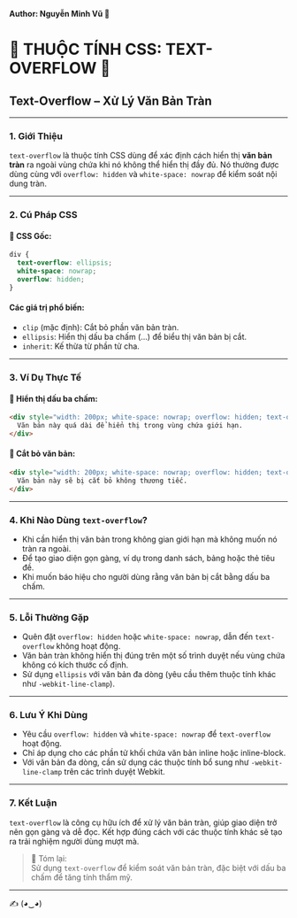 **Author: Nguyễn Minh Vũ 🌟**

# 🌈 THUỘC TÍNH CSS: TEXT-OVERFLOW 🌈

## Text-Overflow – Xử Lý Văn Bản Tràn

---

### 1. **Giới Thiệu**

`text-overflow` là thuộc tính CSS dùng để xác định cách hiển thị **văn bản tràn** ra ngoài vùng chứa khi nó không thể hiển thị đầy đủ. Nó thường được dùng cùng với `overflow: hidden` và `white-space: nowrap` để kiểm soát nội dung tràn.

---

### 2. **Cú Pháp CSS**

#### 📌 CSS Gốc:

```css
div {
  text-overflow: ellipsis;
  white-space: nowrap;
  overflow: hidden;
}
```

#### Các giá trị phổ biến:
- `clip` (mặc định): Cắt bỏ phần văn bản tràn.
- `ellipsis`: Hiển thị dấu ba chấm (...) để biểu thị văn bản bị cắt.
- `inherit`: Kế thừa từ phần tử cha.

---

### 3. **Ví Dụ Thực Tế**

#### 🔹 Hiển thị dấu ba chấm:

```html
<div style="width: 200px; white-space: nowrap; overflow: hidden; text-overflow: ellipsis;">
  Văn bản này quá dài để hiển thị trong vùng chứa giới hạn.
</div>
```

#### 🔹 Cắt bỏ văn bản:

```html
<div style="width: 200px; white-space: nowrap; overflow: hidden; text-overflow: clip;">
  Văn bản này sẽ bị cắt bỏ không thương tiếc.
</div>
```

---

### 4. **Khi Nào Dùng `text-overflow`?**

- Khi cần hiển thị văn bản trong không gian giới hạn mà không muốn nó tràn ra ngoài.
- Để tạo giao diện gọn gàng, ví dụ trong danh sách, bảng hoặc thẻ tiêu đề.
- Khi muốn báo hiệu cho người dùng rằng văn bản bị cắt bằng dấu ba chấm.

---

### 5. **Lỗi Thường Gặp**

- Quên đặt `overflow: hidden` hoặc `white-space: nowrap`, dẫn đến `text-overflow` không hoạt động.
- Văn bản tràn không hiển thị đúng trên một số trình duyệt nếu vùng chứa không có kích thước cố định.
- Sử dụng `ellipsis` với văn bản đa dòng (yêu cầu thêm thuộc tính khác như `-webkit-line-clamp`).

---

### 6. **Lưu Ý Khi Dùng**

- Yêu cầu `overflow: hidden` và `white-space: nowrap` để `text-overflow` hoạt động.
- Chỉ áp dụng cho các phần tử khối chứa văn bản inline hoặc inline-block.
- Với văn bản đa dòng, cần sử dụng các thuộc tính bổ sung như `-webkit-line-clamp` trên các trình duyệt Webkit.

---

### 7. **Kết Luận**

`text-overflow` là công cụ hữu ích để xử lý văn bản tràn, giúp giao diện trở nên gọn gàng và dễ đọc. Kết hợp đúng cách với các thuộc tính khác sẽ tạo ra trải nghiệm người dùng mượt mà.

> 📝 Tóm lại:  
> Sử dụng `text-overflow` để kiểm soát văn bản tràn, đặc biệt với dấu ba chấm để tăng tính thẩm mỹ.

---

✍️ (◕‿◕)